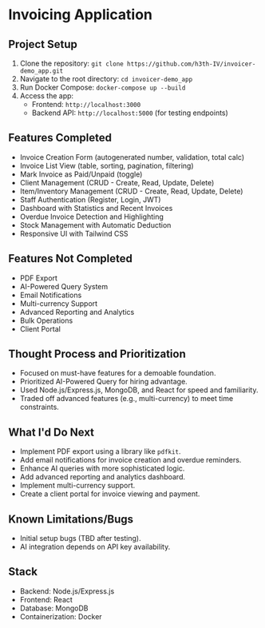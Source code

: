 # Invoicing Application

## Project Setup
1. Clone the repository: `git clone https://github.com/h3th-IV/invoicer-demo_app.git`
2. Navigate to the root directory: `cd invoicer-demo_app`
3. Run Docker Compose: `docker-compose up --build`
4. Access the app:
   - Frontend: `http://localhost:3000`
   - Backend API: `http://localhost:5000` (for testing endpoints)


## Features Completed
- Invoice Creation Form (autogenerated number, validation, total calc)
- Invoice List View (table, sorting, pagination, filtering)
- Mark Invoice as Paid/Unpaid (toggle)
- Client Management (CRUD - Create, Read, Update, Delete)
- Item/Inventory Management (CRUD - Create, Read, Update, Delete)
- Staff Authentication (Register, Login, JWT)
- Dashboard with Statistics and Recent Invoices
- Overdue Invoice Detection and Highlighting
- Stock Management with Automatic Deduction
- Responsive UI with Tailwind CSS

## Features Not Completed
- PDF Export
- AI-Powered Query System
- Email Notifications
- Multi-currency Support
- Advanced Reporting and Analytics
- Bulk Operations
- Client Portal

## Thought Process and Prioritization
- Focused on must-have features for a demoable foundation.
- Prioritized AI-Powered Query for hiring advantage.
- Used Node.js/Express.js, MongoDB, and React for speed and familiarity.
- Traded off advanced features (e.g., multi-currency) to meet time constraints.

## What I'd Do Next
- Implement PDF export using a library like `pdfkit`.
- Add email notifications for invoice creation and overdue reminders.
- Enhance AI queries with more sophisticated logic.
- Add advanced reporting and analytics dashboard.
- Implement multi-currency support.
- Create a client portal for invoice viewing and payment.

## Known Limitations/Bugs
- Initial setup bugs (TBD after testing).
- AI integration depends on API key availability.

## Stack
- Backend: Node.js/Express.js
- Frontend: React
- Database: MongoDB
- Containerization: Docker